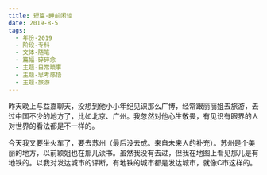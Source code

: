 ```yaml
---
title: 短篇-睡前闲谈
date: 2019-8-5
tags:
  - 年份-2019
  - 阶段-专科
  - 文体-随笔
  - 篇幅-碎碎念
  - 主题-日常琐事
  - 主题-思考感悟
  - 主题-旅游
---
```


昨天晚上与益嘉聊天，没想到他小小年纪见识那么广博，经常跟丽丽姐去旅游，去过中国不少的地方了，比如北京、广州。我忽然对他心生敬畏，有见识有眼界的人对世界的看法都是不一样的。

今天我又要坐火车了，要去苏州（最后没去成。来自未来人的补充）。苏州是个美丽的地方，以前颖姐也在那儿读书。虽然我没有去过，但我在地图上看见那儿是有地铁的。以我对发达城市的评断，有地铁的城市都是发达城市，就像C市这样的。
